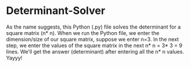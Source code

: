 # Determinant-Solver
As the name suggests, this Python (.py) file solves the determinant for a square matrix (n* n).
When we run the Python file, we enter the dimension/size of our square matrix, suppose we enter n=3.
In the next step, we enter the values of the square matrix in the next n* n = 3* 3 = 9 lines.
We'll get the answer (determinant) after entering all the n* n values. Yayyy!

